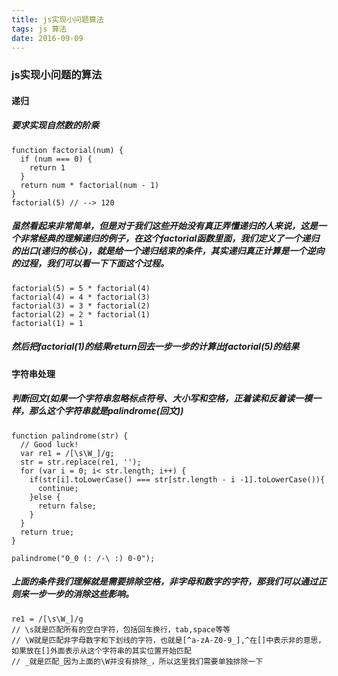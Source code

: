 ```yaml
---
title: js实现小问题算法
tags: js 算法
date: 2016-09-09
---
```

### js实现小问题的算法
#### 递归
##### 要求实现自然数的阶乘
    function factorial(num) {
      if (num === 0) {
        return 1
      }
      return num * factorial(num - 1)
    }
    factorial(5) // --> 120
##### 虽然看起来非常简单，但是对于我们这些开始没有真正弄懂递归的人来说，这是一个非常经典的理解递归的例子，在这个factorial函数里面，我们定义了一个递归的出口(递归的核心)，就是给一个递归结束的条件，其实递归真正计算是一个逆向的过程，我们可以看一下下面这个过程。
    factorial(5) = 5 * factorial(4)
    factorial(4) = 4 * factorial(3)
    factorial(3) = 3 * factorial(2)
    factorial(2) = 2 * factorial(1)
    factorial(1) = 1
##### 然后把factorial(1)的结果return回去一步一步的计算出factorial(5)的结果

#### 字符串处理
##### 判断回文(如果一个字符串忽略标点符号、大小写和空格，正着读和反着读一模一样，那么这个字符串就是palindrome(回文))
    function palindrome(str) {
      // Good luck!
      var re1 = /[\s\W_]/g;
      str = str.replace(re1, '');
      for (var i = 0; i< str.length; i++) {
        if(str[i].toLowerCase() === str[str.length - i -1].toLowerCase()){
          continue;
        }else {
          return false;
        }
      }
      return true;
    }

    palindrome("0_0 (: /-\ :) 0-0");
##### 上面的条件我们理解就是需要排除空格，非字母和数字的字符，那我们可以通过正则来一步一步的消除这些影响。
    re1 = /[\s\W_]/g 
    // \s就是匹配所有的空白字符，包括回车换行，tab,space等等
    // \W就是匹配非字母数字和下划线的字符，也就是[^a-zA-Z0-9_],^在[]中表示非的意思，如果放在[]外面表示从这个字符串的其实位置开始匹配
    // _就是匹配_因为上面的\W并没有排除_，所以这里我们需要单独排除一下